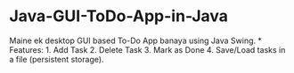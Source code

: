 # Java-GUI-ToDo-App-in-Java
Maine ek desktop GUI based To-Do App banaya using Java Swing. * Features: 1. Add Task 2. Delete Task 3. Mark as Done 4. Save/Load tasks in a file (persistent storage).
